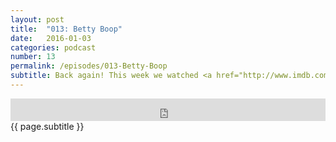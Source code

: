 ```yaml
---
layout: post
title:  "013: Betty Boop"
date:   2016-01-03
categories: podcast
number: 13
permalink: /episodes/013-Betty-Boop
subtitle: Back again! This week we watched <a href="http://www.imdb.com/title/tt1959332/?ref_=fn_al_tt_1">American Mary</a>! We talk feminism, body modification, the medical world and fake bodies on Eddy B's Instagram. Jeff also reveals that the Soska Twins may have given us the meaning of true love. <a href="/audible">Click here</a> to get a free audiobook and support the show!
---
```


<iframe frameborder='0' height='36px' scrolling='no' seamless src='https://simplecast.fm/e/23906?style=dark' width='100%'></iframe>

<br>
<span class="episode_text">
{{ page.subtitle }}
</span>
<br><br>
